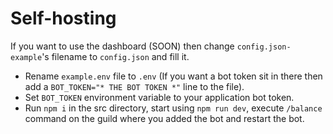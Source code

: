 # Self-hosting
If you want to use the dashboard (SOON) then change `config.json-example`'s filename to `config.json` and fill it.
- Rename `example.env` file to `.env` (If you want a bot token sit in there then add a `BOT_TOKEN="* THE BOT TOKEN *"` line to the file).
- Set `BOT_TOKEN` environment variable to your application bot token. 
- Run `npm i` in the src directory, start using `npm run dev`, execute `/balance` command on the guild where you added the bot and restart the bot.
